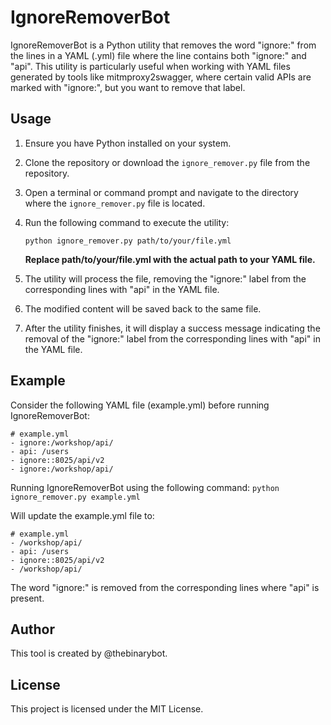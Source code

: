# IgnoreRemoverBot

IgnoreRemoverBot is a Python utility that removes the word "ignore:" from the lines in a YAML (.yml) file where the line contains both "ignore:" and "api". This utility is particularly useful when working with YAML files generated by tools like mitmproxy2swagger, where certain valid APIs are marked with "ignore:", but you want to remove that label.

## Usage

1. Ensure you have Python installed on your system.

2. Clone the repository or download the `ignore_remover.py` file from the repository.

3. Open a terminal or command prompt and navigate to the directory where the `ignore_remover.py` file is located.

4. Run the following command to execute the utility:

   ```
   python ignore_remover.py path/to/your/file.yml
   ```
   
   **Replace path/to/your/file.yml with the actual path to your YAML file.**

5. The utility will process the file, removing the "ignore:" label from the corresponding lines with "api" in the YAML file.

6. The modified content will be saved back to the same file.

7. After the utility finishes, it will display a success message indicating the removal of the "ignore:" label from the corresponding lines with "api" in the YAML file.


## Example

Consider the following YAML file (example.yml) before running IgnoreRemoverBot:

  ```
  # example.yml
  - ignore:/workshop/api/
  - api: /users
  - ignore::8025/api/v2
  - ignore:/workshop/api/
  ```

Running IgnoreRemoverBot using the following command: ``` python ignore_remover.py example.yml ```

Will update the example.yml file to:

  ```
  # example.yml
  - /workshop/api/
  - api: /users
  - ignore::8025/api/v2
  - /workshop/api/
  ```

The word "ignore:" is removed from the corresponding lines where "api" is present.

## Author
This tool is created by @thebinarybot.

## License
This project is licensed under the MIT License.
